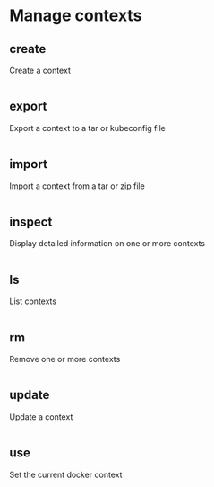 # Manage contexts

## create
Create a context
```txt

```



## export
Export a context to a tar or kubeconfig file
```txt

```



## import
Import a context from a tar or zip file
```txt

```



## inspect
Display detailed information on one or more contexts
```txt

```



## ls
List contexts
```txt

```



## rm
Remove one or more contexts
```txt

```



## update
Update a context
```txt

```



## use
Set the current docker context
```txt

```
